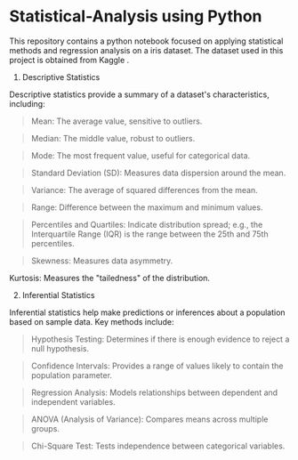 # Statistical-Analysis using Python

This repository contains a python notebook focused on applying statistical methods and regression analysis on a iris dataset. The dataset used in this project is obtained from Kaggle .

1. Descriptive Statistics

Descriptive statistics provide a summary of a dataset's characteristics, including:

> Mean: The average value, sensitive to outliers.

>Median: The middle value, robust to outliers.

>Mode: The most frequent value, useful for categorical data.

>Standard Deviation (SD): Measures data dispersion around the mean.

>Variance: The average of squared differences from the mean.

>Range: Difference between the maximum and minimum values.

>Percentiles and Quartiles: Indicate distribution spread;
e.g., the Interquartile Range (IQR) is the range between the 25th and 75th percentiles.

>Skewness: Measures data asymmetry.

Kurtosis: Measures the "tailedness" of the distribution.


2. Inferential Statistics
   
Inferential statistics help make predictions or inferences about a population based on sample data. Key methods include:


>Hypothesis Testing: Determines if there is enough evidence to reject a null hypothesis.

>Confidence Intervals: Provides a range of values likely to contain the population parameter.

>Regression Analysis: Models relationships between dependent and independent variables.

>ANOVA (Analysis of Variance): Compares means across multiple groups.

>Chi-Square Test: Tests independence between categorical variables.
